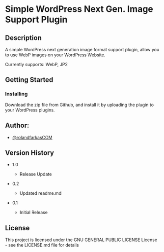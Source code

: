 # Simple WordPress Next Gen. Image Support Plugin

## Description

A simple WordPress next generation image format support plugin, allow you to use WebP images on your WordPress Website.

Currently supports: WebP, JP2

## Getting Started


### Installing

Download the zip file from Github, and install it by uploading the plugin to your WordPress plugins.

## Author:

* [@rolandfarkasCOM](https://github.com/rolandfarkasCOM/)  

## Version History
* 1.0 
    * Release Update

* 0.2
    * Updated readme.md

* 0.1
    * Initial Release

## License

This project is licensed under the GNU GENERAL PUBLIC LICENSE License - see the LICENSE.md file for details
